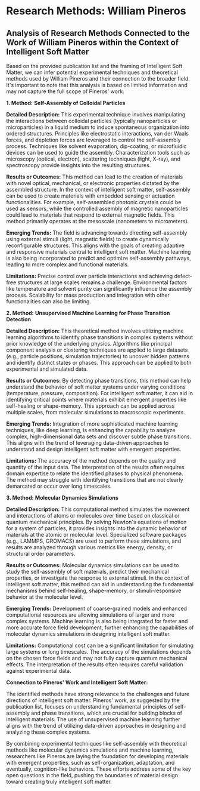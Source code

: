 # Research Methods: William Pineros

## Analysis of Research Methods Connected to the Work of William Pineros within the Context of Intelligent Soft Matter

Based on the provided publication list and the framing of Intelligent Soft Matter, we can infer potential experimental techniques and theoretical methods used by William Pineros and their connection to the broader field. It's important to note that this analysis is based on limited information and may not capture the full scope of Pineros' work.

**1. Method:** **Self-Assembly of Colloidal Particles**

**Detailed Description:** This experimental technique involves manipulating the interactions between colloidal particles (typically nanoparticles or microparticles) in a liquid medium to induce spontaneous organization into ordered structures. Principles like electrostatic interactions, van der Waals forces, and depletion forces are leveraged to control the self-assembly process. Techniques like solvent evaporation, dip-coating, or microfluidic devices can be used to guide the assembly. Characterization tools such as microscopy (optical, electron), scattering techniques (light, X-ray), and spectroscopy provide insights into the resulting structures.

**Results or Outcomes:** This method can lead to the creation of materials with novel optical, mechanical, or electronic properties dictated by the assembled structure. In the context of intelligent soft matter, self-assembly can be used to create materials with embedded sensing or actuation functionalities. For example, self-assembled photonic crystals could be used as sensors, while the controlled assembly of magnetic nanoparticles could lead to materials that respond to external magnetic fields. This method primarily operates at the mesoscale (nanometers to micrometers).

**Emerging Trends:**  The field is advancing towards directing self-assembly using external stimuli (light, magnetic fields) to create dynamically reconfigurable structures. This aligns with the goals of creating adaptive and responsive materials central to intelligent soft matter. Machine learning is also being incorporated to predict and optimize self-assembly pathways, leading to more complex and functional materials.

**Limitations:**  Precise control over particle interactions and achieving defect-free structures at large scales remains a challenge. Environmental factors like temperature and solvent purity can significantly influence the assembly process. Scalability for mass production and integration with other functionalities can also be limiting.

**2. Method:** **Unsupervised Machine Learning for Phase Transition Detection**

**Detailed Description:** This theoretical method involves utilizing machine learning algorithms to identify phase transitions in complex systems without prior knowledge of the underlying physics. Algorithms like principal component analysis or clustering techniques are applied to large datasets (e.g., particle positions, simulation trajectories) to uncover hidden patterns and identify distinct states or phases. This approach can be applied to both experimental and simulated data.

**Results or Outcomes:** By detecting phase transitions, this method can help understand the behavior of soft matter systems under varying conditions (temperature, pressure, composition). For intelligent soft matter, it can aid in identifying critical points where materials exhibit emergent properties like self-healing or shape-memory. This approach can be applied across multiple scales, from molecular simulations to macroscopic experiments.

**Emerging Trends:** Integration of more sophisticated machine learning techniques, like deep learning, is enhancing the capability to analyze complex, high-dimensional data sets and discover subtle phase transitions. This aligns with the trend of leveraging data-driven approaches to understand and design intelligent soft matter with emergent properties.

**Limitations:** The accuracy of the method depends on the quality and quantity of the input data. The interpretation of the results often requires domain expertise to relate the identified phases to physical phenomena.  The method may struggle with identifying transitions that are not clearly demarcated or occur over long timescales.

**3. Method:** **Molecular Dynamics Simulations**

**Detailed Description:** This computational method simulates the movement and interactions of atoms or molecules over time based on classical or quantum mechanical principles. By solving Newton's equations of motion for a system of particles, it provides insights into the dynamic behavior of materials at the atomic or molecular level. Specialized software packages (e.g., LAMMPS, GROMACS) are used to perform these simulations, and results are analyzed through various metrics like energy, density, or structural order parameters.

**Results or Outcomes:** Molecular dynamics simulations can be used to study the self-assembly of soft materials, predict their mechanical properties, or investigate the response to external stimuli. In the context of intelligent soft matter, this method can aid in understanding the fundamental mechanisms behind self-healing, shape-memory, or stimuli-responsive behavior at the molecular level.

**Emerging Trends:** Development of coarse-grained models and enhanced computational resources are allowing simulations of larger and more complex systems. Machine learning is also being integrated for faster and more accurate force field development, further enhancing the capabilities of molecular dynamics simulations in designing intelligent soft matter.

**Limitations:** Computational cost can be a significant limitation for simulating large systems or long timescales. The accuracy of the simulations depends on the chosen force fields and may not fully capture quantum mechanical effects. The interpretation of the results often requires careful validation against experimental data.

**Connection to Pineros' Work and Intelligent Soft Matter:**

The identified methods have strong relevance to the challenges and future directions of intelligent soft matter. Pineros' work, as suggested by the publication list, focuses on understanding fundamental principles of self-assembly and phase transitions, which are crucial for building blocks of intelligent materials. The use of unsupervised machine learning further aligns with the trend of utilizing data-driven approaches in designing and analyzing these complex systems. 

By combining experimental techniques like self-assembly with theoretical methods like molecular dynamics simulations and machine learning, researchers like Pineros are laying the foundation for developing materials with emergent properties, such as self-organization, adaptation, and eventually, cognition-like behaviors. These efforts address some of the key open questions in the field, pushing the boundaries of material design toward creating truly intelligent soft matter. 
